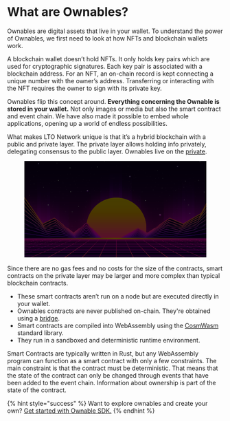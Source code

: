 # What are Ownables?

Ownables are digital assets that live in your wallet. To understand the power of Ownables, we first need to look at how NFTs and blockchain wallets work.

A blockchain wallet doesn’t hold NFTs. It only holds key pairs which are used for cryptographic signatures. Each key pair is associated with a blockchain address. For an NFT, an on-chain record is kept connecting a unique number with the owner’s address. Transferring or interacting with the NFT requires the owner to sign with its private key.

Ownables flip this concept around. **Everything concerning the Ownable is stored in your wallet.** Not only images or media but also the smart contract and event chain. We have also made it possible to embed whole applications, opening up a world of endless possibilities.

What makes LTO Network unique is that it’s a hybrid blockchain with a public and private layer. The private layer allows holding info privately, delegating consensus to the public layer. Ownables live on the [private](../protocol/private/ "mention").

<figure><img src="../.gitbook/assets/screenshot-ltonetwork.com-2023.01.31-10_10_25.png" alt=""><figcaption></figcaption></figure>

Since there are no gas fees and no costs for the size of the contracts, smart contracts on the private layer may be larger and more complex than typical blockchain contracts.

* These smart contracts aren’t run on a node but are executed directly in your wallet.
* Ownables contracts are never published on-chain. They're obtained using a [bridge](ownable-bridge.md).
* Smart contracts are compiled into WebAssembly using the [CosmWasm](https://cosmwasm.com/) standard library.&#x20;
* They run in a sandboxed and deterministic runtime environment.

Smart Contracts are typically written in Rust, but any WebAssembly program can function as a smart contract with only a few constraints. The main constraint is that the contract must be deterministic. That means that the state of the contract can only be changed through events that have been added to the event chain. Information about ownership is part of the state of the contract.

{% hint style="success" %}
Want to explore ownables and create your own? [Get started with Ownable SDK.](tech-overview/)
{% endhint %}
